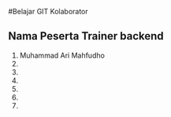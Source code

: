 #Belajar GIT Kolaborator

## Nama Peserta Trainer backend
1. Muhammad Ari Mahfudho
2.
3.
4.
5.
6.
7.